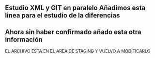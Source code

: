 Estudio XML y GIT en paralelo
Añadimos esta linea para el estudio de la diferencias
---------------------------------------------------------
Ahora sin haber confirmado añado esta otra información
------------------------------------------------------------
EL ARCHIVO ESTA EN EL AREA DE STAGING Y VUELVO A MODIFICARLO


